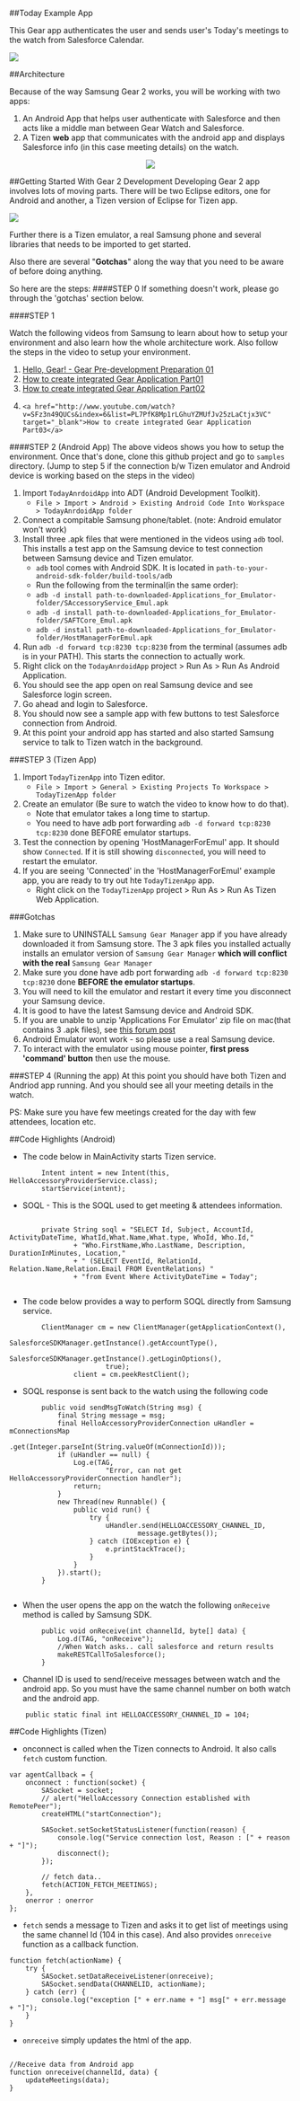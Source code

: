
##Today Example App

 This Gear app authenticates the user and sends user's Today's meetings to the watch from Salesforce Calendar. 

  <img src="https://raw.githubusercontent.com/developerforce/WearablePack-SamsungGear2/master/images/tizen-gif2.gif?token=626337__eyJzY29wZSI6IlJhd0Jsb2I6ZGV2ZWxvcGVyZm9yY2UvV2VhcmFibGVQYWNrLVNhbXN1bmdHZWFyMi9tYXN0ZXIvaW1hZ2VzL3RpemVuLWdpZjIuZ2lmIiwiZXhwaXJlcyI6MTQwMjcwMTMwMn0%3D--a6836c43ba95027eb793aaf8cccf7f5e263c39a4"/>  
  </img>

##Architecture

Because of the way Samsung Gear 2 works, you will be working with two apps: 

1. An Android App that helps user authenticate with Salesforce and then acts like a middle man between Gear Watch and Salesforce. 
2. A Tizen <b>web</b> app that communicates with the android app and displays Salesforce info (in this case meeting details) on the watch.

<p align="center">

  <img src="https://raw.githubusercontent.com/developerforce/WearablePack-SamsungGear2/master/images/high-level-architecture.png?token=626337__eyJzY29wZSI6IlJhd0Jsb2I6ZGV2ZWxvcGVyZm9yY2UvV2VhcmFibGVQYWNrLVNhbXN1bmdHZWFyMi9tYXN0ZXIvaW1hZ2VzL2hpZ2gtbGV2ZWwtYXJjaGl0ZWN0dXJlLnBuZyIsImV4cGlyZXMiOjE0MDI3MDc5OTd9--3c7597a4a523059428f1b7478b0dddf0358e59cc"/>  
  </img>
</p>

##Getting Started With Gear 2 Development
Developing Gear 2 app involves lots of moving parts. There will be two Eclipse editors, one for Android and another, a Tizen version of Eclipse for Tizen app.

<img src="http://img-developer.samsung.com/contents/sd2/images/develop/post/20140224_gearsdk/sms_gear_03.jpg" />

Further there is a Tizen emulator, a real Samsung phone and several libraries that needs to be imported to get started.

Also there are several "<b>Gotchas</b>" along the way that you need to be aware of before doing anything.

So here are the steps:
####STEP 0
If something doesn't work, please go through the 'gotchas' section below.

####STEP 1

Watch the following videos from Samsung to learn about how to setup your environment and also learn how the whole architecture work. Also follow the steps in the video to setup your environment.

1.  <a href="http://www.youtube.com/watch?v=gYwu4PihSCU" target="_blank">Hello, Gear! - Gear Pre-development Preparation 01</a>
2.   <a href="http://www.youtube.com/watch?v=VzoUeBS71jQ&index=5&list=PL7PfK8Mp1rLGhuYZMUfJv25zLaCtjx3VC" target="_blank">How to create integrated Gear Application Part01</a>
3.    <a href="http://www.youtube.com/watch?v=QDqhvbDEO-I&list=PL7PfK8Mp1rLGhuYZMUfJv25zLaCtjx3VC&index=5" target="_blank">How to create integrated Gear Application Part02</a>
4.     <a href="http://www.youtube.com/watch?v=SFz3n49QUCs&index=6&list=PL7PfK8Mp1rLGhuYZMUfJv25zLaCtjx3VC" target="_blank">How to create integrated Gear Application Part03</a>

####STEP 2 (Android App)
The above videos shows you how to setup the environment. Once that's done, clone this github project and go to `samples` directory. (Jump to step 5 if the connection b/w Tizen emulator and Android device is working based on the steps in the video)

1. Import `TodayAnrdoidApp` into ADT (Android Development Toolkit).
	- `File > Import > Android > Existing Android Code Into Workspace > TodayAnrdoidApp folder`
2. Connect a compitable Samsung phone/tablet. (note: Android emulator won't work)
3. Install three .apk files that were mentioned in the videos using `adb` tool. This  installs a test app on the Samsung device to test connection between Samsung device and Tizen emulator.
   - `adb` tool comes with Android SDK.  It is located in `path-to-your-android-sdk-folder/build-tools/adb`
   - Run the following from the terminal(in the same order):
   -  `adb -d install path-to-downloaded-Applications_for_Emulator-folder/SAccessoryService_Emul.apk ` 
   - `adb -d install path-to-downloaded-Applications_for_Emulator-folder/SAFTCore_Emul.apk` 
   -  `adb -d install path-to-downloaded-Applications_for_Emulator-folder/HostManagerForEmul.apk` 
4. Run `adb -d forward tcp:8230 tcp:8230` from the terminal  (assumes adb is in your PATH). This starts the connection to actually work.
5.  Right click on the `TodayAnrdoidApp` project > Run As > Run As Android Application. 
6.  You should see the app open on real Samsung device and see Salesforce login screen.
7.  Go ahead and login to Salesforce.
8.  You should now see a sample app with few buttons to test Salesforce connection from Android.
9.  At this point your android app has started and also started Samsung service to talk to Tizen watch in the background.


###STEP 3 (Tizen App)
1. Import `TodayTizenApp` into Tizen editor.
 	- `File > Import > General > Existing Projects To Workspace > TodayTizenApp folder`
2. Create an emulator (Be sure to watch the video to know how to do that).
	 - Note that emulator takes a long time to startup.
 	 - You need to have adb port forwarding `adb -d forward tcp:8230 tcp:8230` done BEFORE emulator startups.
3.  Test the connection by opening 'HostManagerForEmul' app. It should show `Connected`. If it is still showing `disconnected`, you will need to restart the emulator.
4.  If you are seeing 'Connected' in the 'HostManagerForEmul' example app, you are ready to try out hte `TodayTizenApp` app. 
  	- Right click on the `TodayTizenApp` project > Run As > Run As Tizen Web Application. 
  	
###Gotchas
1. Make sure to UNINSTALL `Samsung Gear Manager` app if you have already downloaded it from Samsung store. The 3 apk files you installed actually installs an emulator version of `Samsung Gear Manager` <b>which will conflict with the real</b> `Samsung Gear Manager`
2. Make sure you done have adb port forwarding `adb -d forward tcp:8230 tcp:8230` done <b>BEFORE the emulator startups</b>.
3. You will need to kill the emulator and restart it every time you disconnect your Samsung device.
4. It is good to have the latest Samsung device and Android SDK.
5. If you are unable to unzip 'Applications For Emulator' zip file on mac(that contains 3 .apk files), see <a href="http://developer.samsung.com/forum/board/thread/view.do?boardName=SDK&messageId=264778&startId=zzzzz~&searchType=ALL&searchText=zip" target="_blank">this forum post</a> 
6. Android Emulator wont work - so please use a real Samsung device.
7. To interact with the emulator using mouse pointer, <b>first press 'command' button</b> then use the mouse.


  
###STEP 4 (Running the app)
At this point you should have both Tizen and Andriod app running. And you should see all your meeting details in the watch.

PS: Make sure you have few meetings created for the day with few attendees, location etc. 
 	 
##Code Highlights (Android)

* The code below in MainActivity starts Tizen service.

```
		Intent intent = new Intent(this, HelloAccessoryProviderService.class);
    	startService(intent);
```
*   SOQL - This is the SOQL used to get meeting & attendees information.

```

		private String soql = "SELECT Id, Subject, AccountId, ActivityDateTime, WhatId,What.Name,What.type, WhoId, Who.Id,"
				+ "Who.FirstName,Who.LastName, Description, DurationInMinutes, Location,"
				+ " (SELECT EventId, RelationId, Relation.Name,Relation.Email FROM EventRelations) "
				+ "from Event Where ActivityDateTime = Today";
				
```

* The code below provides a way to perform SOQL directly from Samsung service.

```
		ClientManager cm = new ClientManager(getApplicationContext(),
						SalesforceSDKManager.getInstance().getAccountType(),
						SalesforceSDKManager.getInstance().getLoginOptions(),
						true);
				client = cm.peekRestClient();
```

* SOQL response is sent back to the watch using the following code

```
		public void sendMsgToWatch(String msg) {
			final String message = msg;
			final HelloAccessoryProviderConnection uHandler = mConnectionsMap
					.get(Integer.parseInt(String.valueOf(mConnectionId)));
			if (uHandler == null) {
				Log.e(TAG,
						"Error, can not get HelloAccessoryProviderConnection handler");
				return;
			}
			new Thread(new Runnable() {
				public void run() {
					try {
						uHandler.send(HELLOACCESSORY_CHANNEL_ID,
								message.getBytes());
					} catch (IOException e) {
						e.printStackTrace();
					}
				}
			}).start();
		}
		
```

* When the user opens the app on the watch the following `onReceive` method is called by Samsung SDK.

```
		public void onReceive(int channelId, byte[] data) {
			Log.d(TAG, "onReceive");
			//When Watch asks.. call salesforce and return results
			makeRESTCallToSalesforce();
		}
```

* Channel ID is used to send/receive messages between watch and the android app. So you must have the same channel number on both watch and the android app.

```
	public static final int HELLOACCESSORY_CHANNEL_ID = 104;
```


##Code Highlights (Tizen)
* onconnect is called when the Tizen connects to Android. It also calls `fetch` custom function. 

```
var agentCallback = {
	onconnect : function(socket) {
		SASocket = socket;
		// alert("HelloAccessory Connection established with RemotePeer");
		createHTML("startConnection");

		SASocket.setSocketStatusListener(function(reason) {
			console.log("Service connection lost, Reason : [" + reason + "]");
			disconnect();
		});

		// fetch data..
		fetch(ACTION_FETCH_MEETINGS);
	},
	onerror : onerror
};
```

* `fetch` sends a message to Tizen and asks it to get list of meetings using the same channel Id (104 in this case). And also provides `onreceive` function as a callback function.

```
function fetch(actionName) {
	try {
		SASocket.setDataReceiveListener(onreceive);
		SASocket.sendData(CHANNELID, actionName);
	} catch (err) {
		console.log("exception [" + err.name + "] msg[" + err.message + "]");
	}
}
``` 

* `onreceive` simply updates the html of the app.

```

//Receive data from Android app
function onreceive(channelId, data) {
	updateMeetings(data);
}
```





